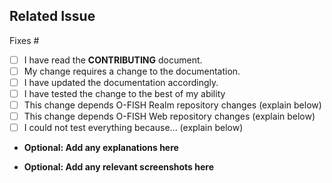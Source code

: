 ## Related Issue
<!--- If suggesting a new feature or change, please discuss it in an issue first -->
<!--- If fixing a bug, there should be an issue describing it with steps to reproduce -->
<!--- Please link to the issue by adding the issue number after the #: -->

Fixes #

<!--- Optional: Please replce the whitespace with an `x` in any boxes that apply or use the 'Preview' writing tab to check the appropriate boxes: -->
- [ ] I have read the **CONTRIBUTING** document.
- [ ] My change requires a change to the documentation.
- [ ] I have updated the documentation accordingly.
- [ ] I have tested the change to the best of my ability
- [ ] This change depends O-FISH Realm repository changes (explain below)
- [ ] This change depends O-FISH Web repository changes (explain below)
- [ ] I could not test everything because... (explain below)

* **Optional: Add any explanations here** 



* **Optional: Add any relevant screenshots here** 




